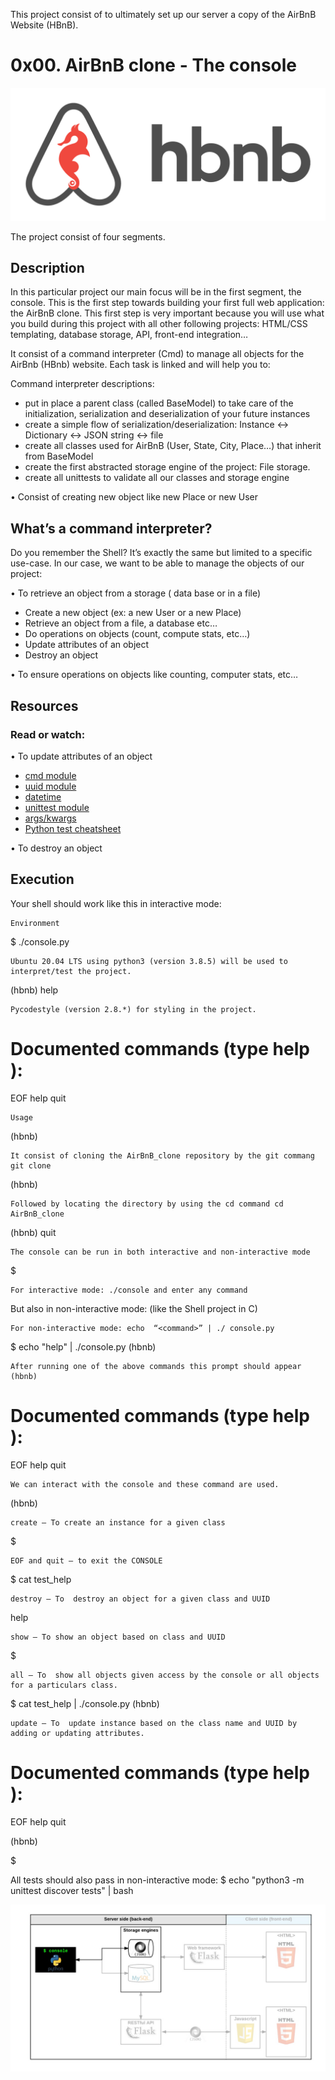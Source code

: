 This project consist of to ultimately set up our server a copy of the AirBnB Website (HBnB).
# **0x00. AirBnB clone - The console**
![](images/65f4a1dd9c51265f49d0.png)

The project consist of four segments.
## **Description** 

In this particular project our main focus will be in the first segment, the console.
This is the first step towards building your first full web application: the AirBnB clone. This first step is very important because you will use what you build during this project with all other following projects: HTML/CSS templating, database storage, API, front-end integration…

It consist of a command interpreter (Cmd) to manage all objects for the AirBnb (HBnb) website. 
Each task is linked and will help you to:

Command interpreter descriptions:
* put in place a parent class (called BaseModel) to take care of the initialization, serialization and deserialization of your future instances
* create a simple flow of serialization/deserialization: Instance <-> Dictionary <-> JSON string <-> file
* create all classes used for AirBnB (User, State, City, Place…) that inherit from BaseModel
* create the first abstracted storage engine of the project: File storage. 
* create all unittests to validate all our classes and storage engine

• Consist of creating new object like new Place or new User
## **What’s a command interpreter?**
Do you remember the Shell? It’s exactly the same but limited to a specific use-case. In our case, we want to be able to manage the objects of our project:

• To retrieve an object from a storage ( data base or in a file)
* Create a new object (ex: a new User or a new Place)
* Retrieve an object from a file, a database etc…
* Do operations on objects (count, compute stats, etc…)
* Update attributes of an object
* Destroy an object

• To ensure operations on objects like counting, computer stats, etc… 
## **Resources**
### **Read or watch:**

• To update attributes of an object
* [cmd module](https://docs.python.org/3.8/library/cmd.html)
* [uuid module](https://docs.python.org/3.8/library/uuid.html) 
* [datetime](https://docs.python.org/3.8/library/datetime.html)
* [unittest module](https://docs.python.org/3.8/library/unittest.html#module-unittest)
* [args/kwargs](https://yasoob.me/2013/08/04/args-and-kwargs-in-python-explained/)
* [Python test cheatsheet](https://www.pythonsheets.com/notes/python-tests.html)

• To destroy an object
## **Execution**
Your shell should work like this in interactive mode:

	Environment
$ ./console.py

	Ubuntu 20.04 LTS using python3 (version 3.8.5) will be used to interpret/test the project.
(hbnb) help

	Pycodestyle (version 2.8.*) for styling in the project.
Documented commands (type help <topic>):
========================================
EOF  help  quit

	Usage
(hbnb) 

	It consist of cloning the AirBnB_clone repository by the git commang git clone
(hbnb) 

	Followed by locating the directory by using the cd command cd AirBnB_clone
(hbnb) quit

	The console can be run in both interactive and non-interactive mode 
$

	For interactive mode: ./console and enter any command
But also in non-interactive mode: (like the Shell project in C)

	For non-interactive mode: echo  “<command>” | ./ console.py
$ echo "help" | ./console.py
(hbnb)

	After running one of the above commands this prompt should appear (hbnb)
Documented commands (type help <topic>):
========================================
EOF  help  quit

	We can interact with the console and these command are used.
(hbnb) 

	create – To create an instance for a given class
$

	EOF and quit – to exit the CONSOLE 
$ cat test_help

	destroy – To  destroy an object for a given class and UUID
help

	show – To show an object based on class and UUID
$

	all – To  show all objects given access by the console or all objects for a particulars class.
$ cat test_help | ./console.py
(hbnb)

	update – To  update instance based on the class name and UUID by adding or updating attributes.
Documented commands (type help <topic>):
========================================
EOF  help  quit

(hbnb) 

$

All tests should also pass in non-interactive mode: $ echo "python3 -m unittest discover tests" | bash

![](images/815046647d23428a14ca.png)